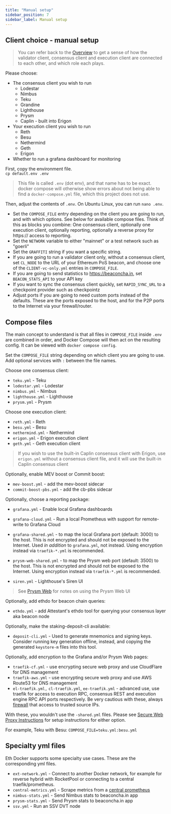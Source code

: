 ```yaml
---
title: "Manual setup"
sidebar_position: 7
sidebar_label: Manual setup
---
```


## Client choice - manual setup

> You can refer back to the [Overview](/) to get a sense of how the
> validator client, consensus client and execution client are
> connected to each other, and which role each plays.

Please choose:

* The consensus client you wish to run
  * Lodestar
  * Nimbus
  * Teku
  * Grandine
  * Lighthouse
  * Prysm
  * Caplin - built into Erigon
* Your execution client you wish to run
  * Reth
  * Besu
  * Nethermind
  * Geth
  * Erigon
* Whether to run a grafana dashboard for monitoring

First, copy the environment file.  
`cp default.env .env`

> This file is called `.env` (dot env), and that name has to be exact. docker compose
will otherwise show errors about not being able to find a `docker-compose.yml` file,
which this project does not use.
 
Then, adjust the contents of `.env`. On Ubuntu Linux, you can run `nano .env`.

- Set the `COMPOSE_FILE` entry depending on the client you are going to run,
and with which options. See below for available compose files. Think of this as
blocks you combine: One consensus client, optionally one execution client, optionally reporting,
optionally a reverse proxy for https:// access to reporting.
- Set the `NETWORK` variable to either "mainnet" or a test network such as "goerli"
- Set the `GRAFFITI` string if you want a specific string.
- If you are going to run a validator client only, without a consensus client, set `CL_NODE` to the URL of your
Ethereum PoS beacon, and choose one of the `CLIENT-vc-only.yml` entries in `COMPOSE_FILE`.
- If you are going to send statistics to https://beaconcha.in, set `BEACON_STATS_API` to your API key
- If you want to sync the consensus client quickly, set `RAPID_SYNC_URL` to a checkpoint provider such as checkpointz
- Adjust ports if you are going to need custom ports instead of the defaults. These are the ports
exposed to the host, and for the P2P ports to the Internet via your firewall/router.

## Compose files

The main concept to understand is that all files in `COMPOSE_FILE` inside `.env` are combined in order, and Docker
Compose will then act on the resulting config. It can be viewed with `docker compose config`.

Set the `COMPOSE_FILE` string depending on which client you are going to use. Add optional services with `:` between
the file names.

Choose one consensus client:

- `teku.yml` - Teku
- `lodestar.yml` - Lodestar
- `nimbus.yml` - Nimbus
- `lighthouse.yml` - Lighthouse
- `prysm.yml` - Prysm

Choose one execution client:

- `reth.yml` - Reth
- `besu.yml` - Besu
- `nethermind.yml` - Nethermind
- `erigon.yml` - Erigon execution client
- `geth.yml` - Geth execution client

> If you wish to use the built-in Caplin consensus client with Erigon, use `erigon.yml` without a consensus client file,
and it will use the built-in Caplin consensus client

Optionally, enable MEV boost or Commit boost:

- `mev-boost.yml` - add the mev-boost sidecar
- `commit-boost-pbs.yml` - add the cb-pbs sidecar

Optionally, choose a reporting package:

- `grafana.yml` - Enable local Grafana dashboards
- `grafana-cloud.yml` - Run a local Prometheus with support for remote-write to Grafana Cloud

- `grafana-shared.yml` - to map the local Grafana port (default: 3000) to the host. This is not encrypted and should
not be exposed to the Internet. Used *in addition* to `grafana.yml`, not instead. Using encryption instead via
`traefik-*.yml` is recommended.
- `prysm-web-shared.yml` - to map the Prysm web port (default: 3500) to the host. This is not encrypted and should
not be exposed to the Internet. Using encryption instead via `traefik-*.yml` is recommended.
- `siren.yml` - Lighthouse's Siren UI

> See [Prysm Web](../../Usage/WebUI.md) for notes on using the Prysm Web UI

Optionally, add ethdo for beacon chain queries:

- `ethdo.yml` - add Attestant's ethdo tool for querying your consensus layer aka beacon node

Optionally, make the staking-deposit-cli available:

- `deposit-cli.yml` - Used to generate mnemonics and signing keys. Consider running key generation offline, instead,
and copying the generated `keystore-m` files into this tool.

Optionally, add encryption to the Grafana and/or Prysm Web pages:

- `traefik-cf.yml` - use encrypting secure web proxy and use CloudFlare for DNS management
- `traefik-aws.yml` - use encrypting secure web proxy and use AWS Route53 for DNS management
- `el-traefik.yml,` `cl-traefik.yml`, `ee-traefik.yml` - advanced use, use traefik for access to execution RPC,
consensus REST and execution engine RPC API ports respectively. Be very cautious with these, always
[firewall](../../Support/Cloud.md) that access to trusted source IPs.

With these, you wouldn't use the `-shared.yml` files. Please see [Secure Web Proxy Instructions](../../Usage/ReverseProxy.md)
for setup instructions for either option.

For example, Teku with Besu:
`COMPOSE_FILE=teku.yml:besu.yml`

## Specialty yml files

Eth Docker supports some specialty use cases. These are the corresponding yml files.

- `ext-network.yml` - Connect to another Docker network, for example for reverse hybrid with RocketPool or connecting
to a central traefik/prometheus.
 - `central-metrics.yml` - Scrape metrics from a
[central prometheus](https://github.com/CryptoManufaktur-io/central-proxy-docker)
- `nimbus-stats.yml` - Send Nimbus stats to beaconcha.in app
- `prysm-stats.yml` - Send Prysm stats to beaconcha.in app
- `ssv.yml` - Run an SSV DVT node
